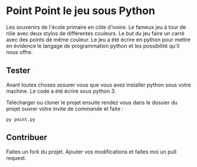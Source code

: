 # Point Point le jeu sous Python

Les souvenirs de l'école primaire en côte d'ivoire.
Le fameux jeu à tour de rôle avec deux stylos de
différentes couleurs. Le but du jeu faire un carré avec des
points de même couleur. Le jeu a été écrire en python
pour mettre en évidence le langage de programmation
python et les possibilité qu'il nous offre.


## Tester

Avant toutes choses assurer vous que vous avez installer python sous
votre machine. Le code a été écrire sous python 3.

Télécharger ou cloner le projet ensuite rendez vous dans le dossier
du projet ouvrer votre invite de commande et faite :

`py point.py`


## Contribuer

Faites un fork du projet. Ajouter vos modifications et  faites moi un
pull request.
